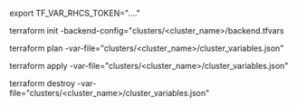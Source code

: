 export TF_VAR_RHCS_TOKEN="...."

terraform init -backend-config="clusters/<cluster_name>/backend.tfvars

terraform plan -var-file="clusters/<cluster_name>/cluster_variables.json"

terraform apply -var-file="clusters/<cluster_name>/cluster_variables.json"

terraform destroy -var-file="clusters/<cluster_name>/cluster_variables.json"